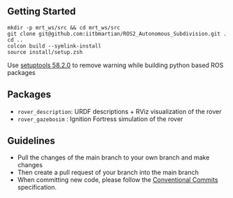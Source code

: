 ## Getting Started
```console
mkdir -p mrt_ws/src && cd mrt_ws/src
git clone git@github.com:iitbmartian/ROS2_Autonomous_Subdivision.git .
cd ..
colcon build --symlink-install
source install/setup.zsh
```
Use [setuptools 58.2.0](https://pypi.org/project/setuptools/58.2.0/) to remove warning while building python based ROS packages
## Packages
- `rover_description`: URDF descriptions + RViz visualization of the rover
-  `rover_gazebosim` : Ignition Fortress simulation of the rover
## Guidelines
- Pull the changes of the main branch to your own branch and make changes
- Then create a pull request of your branch into the main branch  
- When committing new code, please follow the [Conventional Commits](https://www.conventionalcommits.org/en/v1.0.0/) specification.



